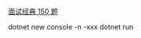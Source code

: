 [面试经典 150 题](https://leetcode.cn/studyplan/top-interview-150/)

dotnet new console -n -xxx
dotnet run
